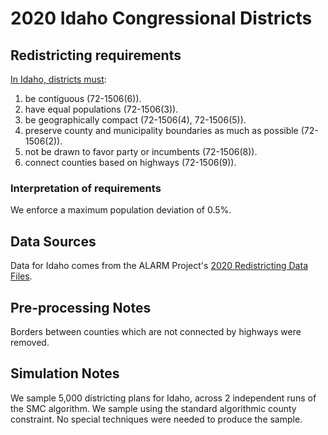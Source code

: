 # 2020 Idaho Congressional Districts

## Redistricting requirements
[In Idaho, districts must](https://legislature.idaho.gov/statutesrules/idstat/Title72/T72CH15/SECT72-1506/):

1. be contiguous (72-1506(6)).
1. have equal populations (72-1506(3)).
1. be geographically compact (72-1506(4), 72-1506(5)).
1. preserve county and municipality boundaries as much as possible (72-1506(2)).
1. not be drawn to favor party or incumbents (72-1506(8)).
1. connect counties based on highways (72-1506(9)).


### Interpretation of requirements
We enforce a maximum population deviation of 0.5%.

## Data Sources
Data for Idaho comes from the ALARM Project's [2020 Redistricting Data Files](https://alarm-redist.github.io/posts/2021-08-10-census-2020/).

## Pre-processing Notes
Borders between counties which are not connected by highways were removed.

## Simulation Notes
We sample 5,000 districting plans for Idaho, across 2 independent runs of the SMC algorithm.
We sample using the standard algorithmic county constraint.
No special techniques were needed to produce the sample.
